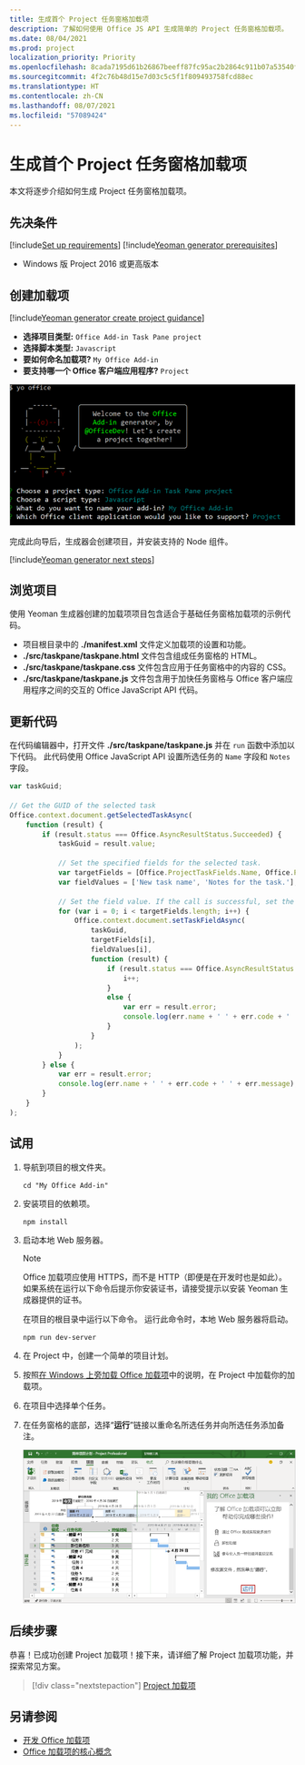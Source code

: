 ```yaml
---
title: 生成首个 Project 任务窗格加载项
description: 了解如何使用 Office JS API 生成简单的 Project 任务窗格加载项。
ms.date: 08/04/2021
ms.prod: project
localization_priority: Priority
ms.openlocfilehash: 8cada7195d61b26867beeff87fc95ac2b2864c911b07a53540f1934fbaddc420
ms.sourcegitcommit: 4f2c76b48d15e7d03c5c5f1f809493758fcd88ec
ms.translationtype: HT
ms.contentlocale: zh-CN
ms.lasthandoff: 08/07/2021
ms.locfileid: "57089424"
---
```

# <a name="build-your-first-project-task-pane-add-in"></a>生成首个 Project 任务窗格加载项

本文将逐步介绍如何生成 Project 任务窗格加载项。

## <a name="prerequisites"></a>先决条件

[!include[Set up requirements](../includes/set-up-dev-environment-beforehand.md)]
[!include[Yeoman generator prerequisites](../includes/quickstart-yo-prerequisites.md)]

- Windows 版 Project 2016 或更高版本

## <a name="create-the-add-in"></a>创建加载项

[!include[Yeoman generator create project guidance](../includes/yo-office-command-guidance.md)]

- **选择项目类型:** `Office Add-in Task Pane project`
- **选择脚本类型:** `Javascript`
- **要如何命名加载项?** `My Office Add-in`
- **要支持哪一个 Office 客户端应用程序?** `Project`

![显示命令行界面中 Yeoman 生成器的提示和回答的屏幕截图。](../images/yo-office-project.png)

完成此向导后，生成器会创建项目，并安装支持的 Node 组件。

[!include[Yeoman generator next steps](../includes/yo-office-next-steps.md)]

## <a name="explore-the-project"></a>浏览项目

使用 Yeoman 生成器创建的加载项项目包含适合于基础任务窗格加载项的示例代码。

- 项目根目录中的 **./manifest.xml** 文件定义加载项的设置和功能。
- **./src/taskpane/taskpane.html** 文件包含组成任务窗格的 HTML。
- **./src/taskpane/taskpane.css** 文件包含应用于任务窗格中的内容的 CSS。
- **./src/taskpane/taskpane.js** 文件包含用于加快任务窗格与 Office 客户端应用程序之间的交互的 Office JavaScript API 代码。

## <a name="update-the-code"></a>更新代码

在代码编辑器中，打开文件 **./src/taskpane/taskpane.js** 并在 `run` 函数中添加以下代码。 此代码使用 Office JavaScript API 设置所选任务的 `Name` 字段和 `Notes` 字段。

```js
var taskGuid;

// Get the GUID of the selected task
Office.context.document.getSelectedTaskAsync(
    function (result) {
        if (result.status === Office.AsyncResultStatus.Succeeded) {
            taskGuid = result.value;

            // Set the specified fields for the selected task.
            var targetFields = [Office.ProjectTaskFields.Name, Office.ProjectTaskFields.Notes];
            var fieldValues = ['New task name', 'Notes for the task.'];

            // Set the field value. If the call is successful, set the next field.
            for (var i = 0; i < targetFields.length; i++) {
                Office.context.document.setTaskFieldAsync(
                    taskGuid,
                    targetFields[i],
                    fieldValues[i],
                    function (result) {
                        if (result.status === Office.AsyncResultStatus.Succeeded) {
                            i++;
                        }
                        else {
                            var err = result.error;
                            console.log(err.name + ' ' + err.code + ' ' + err.message);
                        }
                    }
                );
            }
        } else {
            var err = result.error;
            console.log(err.name + ' ' + err.code + ' ' + err.message);
        }
    }
);
```

## <a name="try-it-out"></a>试用

1. 导航到项目的根文件夹。

    ```command&nbsp;line
    cd "My Office Add-in"
    ```

1. 安装项目的依赖项。

     ```command&nbsp;line
    npm install
    ```

1. 启动本地 Web 服务器。

    > [!NOTE]
    > Office 加载项应使用 HTTPS，而不是 HTTP（即便是在开发时也是如此）。 如果系统在运行以下命令后提示你安装证书，请接受提示以安装 Yeoman 生成器提供的证书。

    在项目的根目录中运行以下命令。 运行此命令时，本地 Web 服务器将启动。

    ```command&nbsp;line
    npm run dev-server
    ```

1. 在 Project 中，创建一个简单的项目计划。

1. 按照[在 Windows 上旁加载 Office 加载项](../testing/create-a-network-shared-folder-catalog-for-task-pane-and-content-add-ins.md)中的说明，在 Project 中加载你的加载项。

1. 在项目中选择单个任务。

1. 在任务窗格的底部，选择“**运行**”链接以重命名所选任务并向所选任务添加备注。

    ![加载了任务窗格加载项的 Project 应用程序的屏幕截图。](../images/project-quickstart-addin-1.png)

## <a name="next-steps"></a>后续步骤

恭喜！已成功创建 Project 加载项！接下来，请详细了解 Project 加载项功能，并探索常见方案。

> [!div class="nextstepaction"]
> [Project 加载项](../project/project-add-ins.md)

## <a name="see-also"></a>另请参阅

- [开发 Office 加载项](../develop/develop-overview.md)
- [Office 加载项的核心概念](../overview/core-concepts-office-add-ins.md)
